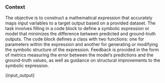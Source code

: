 ### Context

The objective is to construct a mathematical expression that accurately maps input variables to a target output based on a provided dataset. The task involves filling in a code block to define a symbolic expression or model that minimizes the difference between predicted and ground-truth outputs. The code block defines a class with two functions: one for parameters within the expression and another for generating or modifying the symbolic structure of the expression. Feedback is provided in the form of metrics measuring the error between the model’s predictions and the ground-truth values, as well as guidance on structural improvements to the symbolic expression.

{input_output}